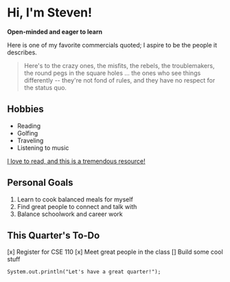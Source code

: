 # Hi, I'm Steven!

**Open-minded and eager to learn**

Here is one of my favorite commercials quoted; I aspire to be the people it describes.

> Here's to the crazy ones, the misfits, the rebels, the troublemakers, the round pegs in the square holes 
> ... the ones who see things differently -- they're not fond of rules, and they have no respect for the status quo.

## Hobbies

- Reading
- Golfing
- Traveling
- Listening to music

[I love to read, and this is a tremendous resource!](https://www.gutenberg.org/)

## Personal Goals

1. Learn to cook balanced meals for myself
2. Find great people to connect and talk with
3. Balance schoolwork and career work

## This Quarter's To-Do

[x] Register for CSE 110
[x] Meet great people in the class
[] Build some cool stuff


```
System.out.println("Let's have a great quarter!");
```
